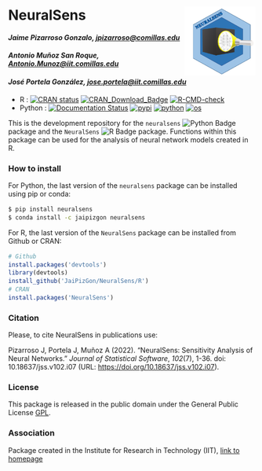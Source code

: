 # NeuralSens <img src="R/man/logo/NeuralSens.PNG" width="135px" height="140px" align="right" style="padding-left:10px;background-color:white;" />

#### *Jaime Pizarroso Gonzalo, jpizarroso@comillas.edu*
#### *Antonio Muñoz San Roque, Antonio.Munoz@iit.comillas.edu*
#### *José Portela González, jose.portela@iit.comillas.edu*

<!-- badges: start -->

- R : [![CRAN status](https://www.r-pkg.org/badges/version/NeuralSens)](https://CRAN.R-project.org/package=NeuralSens)
[![CRAN_Download_Badge](https://cranlogs.r-pkg.org/badges/grand-total/NeuralSens)](https://cranlogs.r-pkg.org/badges/grand-total/NeuralSens)
[![R-CMD-check](https://github.com/JaiPizGon/NeuralSens/actions/workflows/R-CMD-check.yaml/badge.svg)](https://github.com/JaiPizGon/NeuralSens/actions/workflows/R-CMD-check.yaml)
- Python : [![Documentation Status](https://readthedocs.org/projects/neuralsens/badge/?version=latest)](https://neuralsens.readthedocs.io/en/latest/?version=latest)
[![pypi](https://img.shields.io/pypi/v/neuralsens.svg)](https://pypi.python.org/pypi/neuralsens)
[![python](https://img.shields.io/badge/python-%5E3.8-blue)]()
[![os](https://img.shields.io/badge/OS-Ubuntu%2C%20Mac%2C%20Windows-purple)]()
<!-- badges: end -->

This is the development repository for the `neuralsens` ![Python Badge](https://img.shields.io/badge/Python-FFD43B?style=flat&logo=python&logoColor=blue) package and the `NeuralSens` ![R Badge](https://img.shields.io/badge/R-276DC3?style=flat&logo=r&logoColor=white) package.  Functions within this package can be used for the analysis of neural network models created in R. 

### How to install

For Python, the last version of the `neuralsens` package can be installed using pip or conda:

```bash
$ pip install neuralsens
$ conda install -c jaipizgon neuralsens
```

For R, the last version of the `NeuralSens` package can be installed from Github or CRAN:
```r
# Github 
install.packages('devtools')
library(devtools)
install_github('JaiPizGon/NeuralSens/R')
# CRAN
install.packages('NeuralSens')
```

### Citation

Please, to cite NeuralSens in publications use:

Pizarroso J, Portela J, Muñoz A (2022). “NeuralSens: Sensitivity Analysis of Neural Networks.” _Journal of
Statistical Software_, *102*(7), 1-36. doi: 10.18637/jss.v102.i07 (URL:
https://doi.org/10.18637/jss.v102.i07).

### License

This package is released in the public domain under the General Public License [GPL](https://www.gnu.org/licenses/gpl-3.0.en.html). 

### Association
Package created in the Institute for Research in Technology (IIT), [link to homepage](https://www.iit.comillas.edu/index.php.en) 
